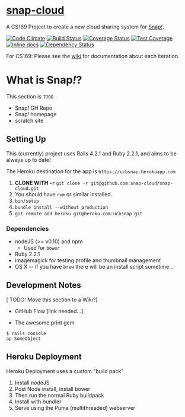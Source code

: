# [snap-cloud][hk-app]
A CS169 Project to create a new cloud sharing system for [Snap<i>!</i>][sbe].

[![Code Climate](https://codeclimate.com/github/snap-cloud/snap-cloud/badges/gpa.svg)](https://codeclimate.com/github/snap-cloud/snap-cloud) [![Build Status](https://travis-ci.org/snap-cloud/snap-cloud.svg?branch=master)](https://travis-ci.org/snap-cloud/snap-cloud) [![Coverage Status](https://coveralls.io/repos/snap-cloud/snap-cloud/badge.svg?branch=master)](https://coveralls.io/r/snap-cloud/snap-cloud?branch=master) [![Test Coverage](https://codeclimate.com/github/snap-cloud/snap-cloud/badges/coverage.svg)](https://codeclimate.com/github/snap-cloud/snap-cloud) [![Inline docs](http://inch-ci.org/github/snap-cloud/snap-cloud.svg?branch=master)](http://inch-ci.org/github/snap-cloud/snap-cloud) [![Dependency Status](https://gemnasium.com/snap-cloud/snap-cloud.svg)](https://gemnasium.com/snap-cloud/snap-cloud)

For CS169: Please see the [wiki][wiki] for documentation about each iteration.

# What is Snap<i>!</i>?
This section is `TODO`
- Snap<i>!</i> GH Repo
- Snap<i>!</i> homepage
- scratch site

## Setting Up
This (currently) project uses Rails 4.2.1 and Ruby 2.2.1, and aims to be always
up to date!

The Heroku destination for the app is `https://ucbsnap.herokuapp.com`

1. **CLONE WITH `-r`** `git clone -r git@github.com:snap-cloud/snap-cloud.git`
1. You should have `rvm` or similar installed.
1. `bin/setup`
2. `bundle install --without production`
3. `git remote add heroku git@heroku.com:ucbsnap.git`

### Dependencies
* nodeJS (>= v0.10) and npm
	* Used for `bower`
* Ruby 2.2.1
* imagemagick for testing profile and thumbnail management
* OS X -- if you have `brew` there will be an install script sometime...

## Development Notes
[ TODO: Move this section to a Wiki?]

* GitHub Flow [link needed...]

* The awesome print gem
```
$ rails console
ap SomeObject
```

## Heroku Deployment
Heroku Deployment uses a custom "build pack"
1. Install nodeJS
2. Post Node install, install bower
3. Then run the normal Ruby buildpack
4. Install with bundler
5. Serve using the Puma (multithreaded) webserver

[hk-app]: https://ucbsnap.herokuapp.com
[sbe]: http://snap.berkeley.edu
[wiki]: https://github.com/snap-cloud/snap-cloud/wiki/Iteration-0-Deliverables